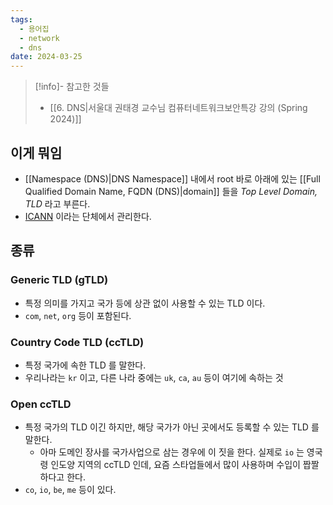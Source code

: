 ```yaml
---
tags:
  - 용어집
  - network
  - dns
date: 2024-03-25
---
```

> [!info]- 참고한 것들
> - [[6. DNS|서울대 권태경 교수님 컴퓨터네트워크보안특강 강의 (Spring 2024)]]

## 이게 뭐임

- [[Namespace (DNS)|DNS Namespace]] 내에서 root 바로 아래에 있는 [[Full Qualified Domain Name, FQDN (DNS)|domain]] 들을 *Top Level Domain, TLD* 라고 부른다.
- [ICANN](https://www.icann.org/) 이라는 단체에서 관리한다.

## 종류

### Generic TLD (gTLD)

- 특정 의미를 가지고 국가 등에 상관 없이 사용할 수 있는 TLD 이다.
- `com`, `net`, `org` 등이 포함된다.

### Country Code TLD (ccTLD)

- 특정 국가에 속한 TLD 를 말한다.
- 우리나라는 `kr` 이고, 다른 나라 중에는 `uk`, `ca`, `au` 등이 여기에 속하는 것

### Open ccTLD

- 특정 국가의 TLD 이긴 하지만, 해당 국가가 아닌 곳에서도 등록할 수 있는 TLD 를 말한다.
	- 아마 도메인 장사를 국가사업으로 삼는 경우에 이 짓을 한다. 실제로 `io` 는 영국령 인도양 지역의 ccTLD 인데, 요즘 스타업들에서 많이 사용하며 수입이 짭짤하다고 한다.
- `co`, `io`, `be`, `me` 등이 있다.